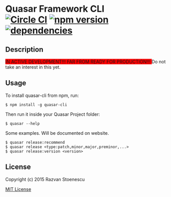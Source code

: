 # Quasar Framework CLI<br>[![Circle CI](https://circleci.com/gh/rstoenescu/quasar-cli/tree/master.svg?style=shield)](https://circleci.com/gh/rstoenescu/quasar-cli/tree/master) [![npm version](https://badge.fury.io/js/quasar-cli.svg)](https://badge.fury.io/js/quasar-cli) [![dependencies](https://david-dm.org/rstoenescu/quasar-cli.svg)](https://david-dm.org/rstoenescu/quasar-cli) 

## Description

<span style="background-color:red">
IN ACTIVE DEVELOPMENT!!!
FAR FROM READY FOR PRODUCTION!!!
</span>
Do not take an interest in this yet.

## Usage

To install quasar-cli from npm, run:

```
$ npm install -g quasar-cli
```

Then run it inside your Quasar Project folder:

```
$ quasar --help
```

Some examples. Will be documented on website.
```
$ quasar release:recommend
$ quasar release <type:patch,minor,major,preminor,...>
$ quasar release:version <version>
```

## License

Copyright (c) 2015 Razvan Stoenescu

[MIT License](http://en.wikipedia.org/wiki/MIT_License)
